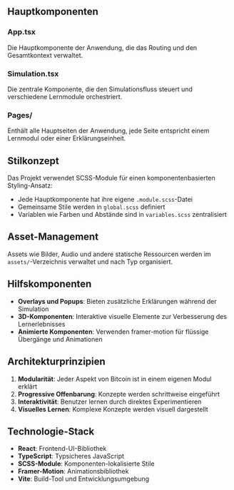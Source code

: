 
## Hauptkomponenten

### App.tsx
Die Hauptkomponente der Anwendung, die das Routing und den Gesamtkontext verwaltet.

### Simulation.tsx
Die zentrale Komponente, die den Simulationsfluss steuert und verschiedene Lernmodule orchestriert.

### Pages/
Enthält alle Hauptseiten der Anwendung, jede Seite entspricht einem Lernmodul oder einer Erklärungseinheit.

## Stilkonzept

Das Projekt verwendet SCSS-Module für einen komponentenbasierten Styling-Ansatz:

- Jede Hauptkomponente hat ihre eigene `.module.scss`-Datei
- Gemeinsame Stile werden in `global.scss` definiert
- Variablen wie Farben und Abstände sind in `variables.scss` zentralisiert

## Asset-Management

Assets wie Bilder, Audio und andere statische Ressourcen werden im `assets/`-Verzeichnis verwaltet und nach Typ organisiert.

## Hilfskomponenten

- **Overlays und Popups**: Bieten zusätzliche Erklärungen während der Simulation
- **3D-Komponenten**: Interaktive visuelle Elemente zur Verbesserung des Lernerlebnisses
- **Animierte Komponenten**: Verwenden framer-motion für flüssige Übergänge und Animationen

## Architekturprinzipien

1. **Modularität**: Jeder Aspekt von Bitcoin ist in einem eigenen Modul erklärt
2. **Progressive Offenbarung**: Konzepte werden schrittweise eingeführt
3. **Interaktivität**: Benutzer lernen durch direktes Experimentieren
4. **Visuelles Lernen**: Komplexe Konzepte werden visuell dargestellt

## Technologie-Stack

- **React**: Frontend-UI-Bibliothek
- **TypeScript**: Typsicheres JavaScript
- **SCSS-Module**: Komponenten-lokalisierte Stile
- **Framer-Motion**: Animationsbibliothek
- **Vite**: Build-Tool und Entwicklungsumgebung